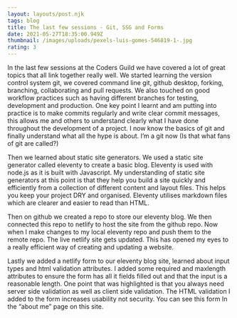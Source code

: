 ```yaml
---
layout: layouts/post.njk
tags: blog
title: The last few sessions - Git, SSG and Forms
date: 2021-05-27T18:35:00.949Z
thumbnail: /images/uploads/pexels-luis-gomes-546819-1-.jpg
rating: 3
---
```

In the last few sessions at the Coders Guild we have covered a lot of great topics that all link together really well. We started learning the version control system git, we covered command line git, github desktop, forking, branching, collaborating and pull requests. We also touched on good workflow practices such as having different branches for testing, development and production. One key point I learnt and am putting into practice is to make commits regularly and write clear commit messages, this allows me and others to understand clearly what I have done throughout the development of a project. I now know the basics of git and finally understand what all the hype is about. I’m a git now (Is that what fans of git are called?)

Then we learned about static site generators. We used a static site generator called eleventy to create a basic blog. Eleventy is used with node.js as it is built with Javascript. My understanding of static site generators at this point is that they help you build a site quickly and efficiently from a collection of different content and layout files. This helps you keep your project DRY and organised. Eleventy utilises markdown files which are clearer and easier to read than HTML.

Then on github we created a repo to store our eleventy blog. We then connected this repo to netlify to host the site from the github repo. Now when I make changes to my local eleventy repo and push them to the remote repo. The live netlify site gets updated. This has opened my eyes to a really efficient way of creating and updating a website.

Lastly we added a netlify form to our eleventy blog site, learned about input types and html validation attributes. I added some required and maxlength attributes to ensure the form has all it fields filled out and that the input is a reasonable length. One point that was highlighted is that you always need server side validation as well as client side validation. The HTML validation I added to the form increases usability not security. You can see this form In the “about me” page on this site.